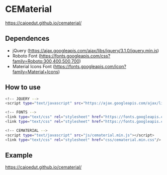 # CEMaterial
https://caioedut.github.io/cematerial/

## Dependences
- jQuery (https://ajax.googleapis.com/ajax/libs/jquery/3.1.0/jquery.min.js)
- Roboto Font (https://fonts.googleapis.com/css?family=Roboto:300,400,500,700)
- Material Icons Font (https://fonts.googleapis.com/icon?family=Material+Icons)

## How to use
```sh
<!-- JQUERY -->
<script type="text/javascript" src="https://ajax.googleapis.com/ajax/libs/jquery/3.1.0/jquery.min.js"></script>

<!-- FONTS -->
<link type="text/css" rel="stylesheet" href="https://fonts.googleapis.com/css?family=Roboto:300,400,500,700"/>
<link type="text/css" rel="stylesheet" href="https://fonts.googleapis.com/icon?family=Material+Icons"/>

<!-- CEMATERIAL -->
<script type="text/javascript" src="js/cematerial.min.js"></script>
<link type="text/css" rel="stylesheet" href="css/cematerial.min.css"/>
```

## Example
https://caioedut.github.io/cematerial/
